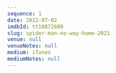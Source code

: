 ```yaml
---
sequence: 1
date: 2022-07-02
imdbId: tt10872600
slug: spider-man-no-way-home-2021
venue: null
venueNotes: null
medium: iTunes
mediumNotes: null
---
```


